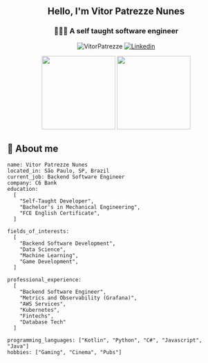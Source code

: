 <h2 align="center">Hello, I'm Vitor Patrezze Nunes</h1>

<h3 align="center">👨🏽‍💻 A self taught software engineer</h3>

<p align="center">
  <img src="https://komarev.com/ghpvc/?username=VitorPatrezze&color=green" alt="VitorPatrezze" />
  <a href="https://www.linkedin.com/in/vitor-patrezze-nunes-3ab15b189/">
    <img src="https://img.shields.io/badge/-Linkedin-0077B5?style=flat-square&logo=Linkedin&logoColor=white" alt="Linkedin" />
  </a>
</p>

<div align="center">
  <img height="170em" src="https://github-readme-stats.vercel.app/api/top-langs/?username=VitorPatrezze&layout=compact&langs_count=16&count_private=true&theme=dracula" />
  <img height="170em" src="https://github-readme-stats.vercel.app/api?username=VitorPatrezze&show_icons=true&count_private=true&theme=dracula&include_all_commits=true" />
</div>

<h2>📜 About me </h2>

```
name: Vitor Patrezze Nunes
located_in: São Paulo, SP, Brazil
current_job: Backend Software Engineer
company: C6 Bank
education:
  [
    "Self-Taught Developer",
    "Bachelor's in Mechanical Engineering",
    "FCE English Certificate",
  ]

fields_of_interests:
  [
    "Backend Software Development",
    "Data Science",
    "Machine Learning",
    "Game Development",
  ]
  
professional_experience:
  [
    "Backend Software Engineer",
    "Metrics and Observability (Grafana)",
    "AWS Services",
    "Kubernetes",
    "Fintechs",
    "Database Tech"
  ]

programming_languages: ["Kotlin", "Python", "C#", "Javascript", "Java"]
hobbies: ["Gaming", "Cinema", "Pubs"]
```
